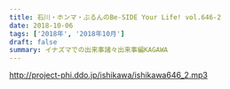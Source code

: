 ```yaml
---
title: 石川・ホンマ・ぶるんのBe-SIDE Your Life! vol.646-2
date: 2018-10-06
tags: ['2018年', '2018年10月']
draft: false
summary: イナズマでの出来事諸々出来事編KAGAWA
---
```


http://project-phi.ddo.jp/ishikawa/ishikawa646_2.mp3
